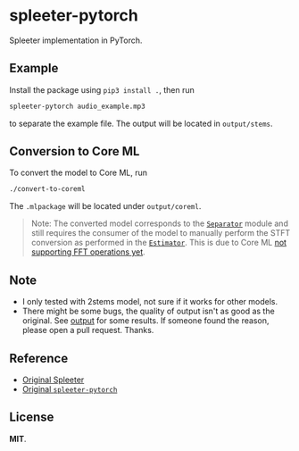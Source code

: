 # spleeter-pytorch

Spleeter implementation in PyTorch.

## Example

Install the package using `pip3 install .`, then run

```sh
spleeter-pytorch audio_example.mp3
```

to separate the example file. The output will be located in `output/stems`.

## Conversion to Core ML

To convert the model to Core ML, run

```sh
./convert-to-coreml
```

The `.mlpackage` will be located under `output/coreml`.

> Note: The converted model corresponds to the [`Separator`](spleeter_pytorch/separator.py) module and still requires the consumer of the model to manually perform the STFT conversion as performed in the [`Estimator`](spleeter_pytorch/estimator.py). This is due to Core ML [not supporting FFT operations yet](https://github.com/apple/coremltools/issues/1311).

## Note

* I only tested with 2stems model, not sure if it works for other models.
* There might be some bugs, the quality of output isn't as good as the original. See [output](./output) for some results. If someone found the reason, please open a pull request. Thanks.

## Reference

* [Original Spleeter](https://github.com/deezer/spleeter)
* [Original `spleeter-pytorch`](https://github.com/tuan3w/spleeter-pytorch)

## License

**MIT**.
